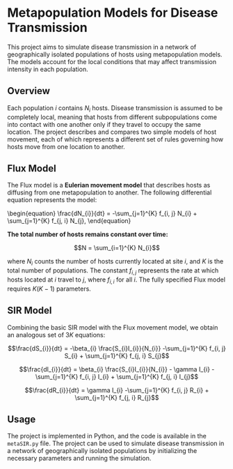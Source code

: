 # Metapopulation Models for Disease Transmission

This project aims to simulate disease transmission in a network of geographically isolated populations of hosts using metapopulation models. The models account for the local conditions that may affect transmission intensity in each population.

## Overview

Each population $i$ contains $N_{i}$ hosts. Disease transmission is assumed to be completely local, meaning that hosts from different subpopulations come into contact with one another only if they travel to occupy the same location. The project describes and compares two simple models of host movement, each of which represents a different set of rules governing how hosts move from one location to another.

## Flux Model

The Flux model is a **Eulerian movement model** that describes hosts as diffusing from one metapopulation to another. The following differential equation represents the model:

\begin{equation}
    \frac{dN_{i}}{dt} = -\sum_{j=1}^{K} f_{i, j} N_{i} + \sum_{j=1}^{K} f_{j, i} N_{j},
\end{equation}

**The total number of hosts remains constant over time:**

$$N = \sum_{i=1}^{K} N_{i}$$

where $N_{i}$ counts the number of hosts currently located at site $i$, and $K$ is the total number of populations. The constant $f_{i, j}$ represents the rate at which hosts located at $i$ travel to $j$, where $f_{i, i}$ for all $i$. The fully specified Flux model requires $K(K - 1)$ parameters.

## SIR Model

Combining the basic SIR model with the Flux movement model, we obtain an analogous set of $3K$ equations:

$$\frac{dS_{i}}{dt} = -\beta_{i} \frac{S_{i}I_{i}}{N_{i}} -\sum_{j=1}^{K} f_{i, j} S_{i} + \sum_{j=1}^{K} f_{j, i} S_{j}$$

$$\frac{dI_{i}}{dt} = \beta_{i} \frac{S_{i}I_{i}}{N_{i}} - \gamma I_{i} -\sum_{j=1}^{K} f_{i, j} I_{i} + \sum_{j=1}^{K} f_{j, i} I_{j}$$

$$\frac{dR_{i}}{dt} = \gamma I_{i} -\sum_{j=1}^{K} f_{i, j} R_{i} + \sum_{j=1}^{K} f_{j, i} R_{j}$$

## Usage

The project is implemented in Python, and the code is available in the ``metaSIR.py`` file. The project can be used to simulate disease transmission in a network of geographically isolated populations by initializing the necessary parameters and running the simulation.
